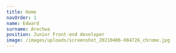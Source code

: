 ```yaml
---
title: Home
navOrder: 1
name: Edward
surname: Arechwa
position: Junior Front-end developer
image: /images/uploads/screenshot_20210406-084726_chrome.jpg
---
```

